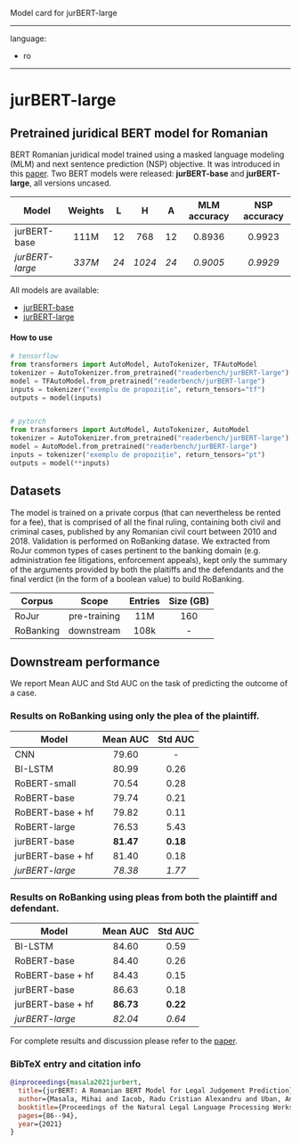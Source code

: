 Model card for jurBERT-large

---
language: 
- ro
---

# jurBERT-large


## Pretrained juridical BERT model for Romanian 

BERT Romanian juridical model trained using a masked language modeling (MLM) and next sentence prediction (NSP) objective. 
It was introduced in this [paper](https://aclanthology.org/2021.nllp-1.8/). Two BERT models were released: **jurBERT-base** and **jurBERT-large**, all versions uncased.

| Model          | Weights   |   L    |   H    |    A   | MLM accuracy   | NSP accuracy   |
|----------------|:---------:|:------:|:------:|:------:|:--------------:|:--------------:|
| jurBERT-base    | 111M      | 12     | 768    | 12     | 0.8936         | 0.9923         |
| *jurBERT-large*   | *337M*  | *24*     | *1024*   | *24*     | *0.9005*         | *0.9929*         |




All models are available:

* [jurBERT-base](https://huggingface.co/readerbench/jurBERT-base)
* [jurBERT-large](https://huggingface.co/readerbench/jurBERT-large)



#### How to use

```python
# tensorflow
from transformers import AutoModel, AutoTokenizer, TFAutoModel
tokenizer = AutoTokenizer.from_pretrained("readerbench/jurBERT-large")
model = TFAutoModel.from_pretrained("readerbench/jurBERT-large")
inputs = tokenizer("exemplu de propoziție", return_tensors="tf")
outputs = model(inputs)


# pytorch
from transformers import AutoModel, AutoTokenizer, AutoModel
tokenizer = AutoTokenizer.from_pretrained("readerbench/jurBERT-large")
model = AutoModel.from_pretrained("readerbench/jurBERT-large")
inputs = tokenizer("exemplu de propoziție", return_tensors="pt")
outputs = model(**inputs)
```


## Datasets

The model is trained on a private corpus (that can nevertheless be rented for a fee), that is comprised of all the final ruling, containing both civil and criminal cases, published by any Romanian civil court between 2010 and 2018. Validation is performed on RoBanking datase. We extracted from RoJur common types of cases pertinent to the banking domain (e.g. administration fee litigations, enforcement appeals), kept only the summary of the arguments provided by both the plaitiffs and the defendants and the final verdict (in the form of a boolean value) to build RoBanking. 

| Corpus    | Scope        |Entries    |  Size (GB)|
|-----------|:------------:|:---------:|:---------:|
| RoJur     | pre-training | 11M       | 160       |
| RoBanking | downstream   | 108k      | -         |


## Downstream performance

We report Mean AUC and Std AUC on the task of predicting the outcome of a case. 

### Results on RoBanking using only the plea of the plaintiff.

| Model              | Mean AUC | Std AUC  |
|--------------------|:--------:|:--------:|
| CNN                | 79.60    | -        |
| BI-LSTM            | 80.99    | 0.26     |
| RoBERT-small       | 70.54    | 0.28     |
| RoBERT-base        | 79.74    | 0.21     |
| RoBERT-base + hf   | 79.82    | 0.11     |
| RoBERT-large       | 76.53    | 5.43     |
| jurBERT-base       | **81.47**| **0.18** |
| jurBERT-base + hf  | 81.40    | 0.18     |
| *jurBERT-large*    | *78.38*  | *1.77*   |

### Results on RoBanking using pleas from both the plaintiff and defendant.

| Model               | Mean AUC | Std AUC  |
|---------------------|:--------:|:--------:|
| BI-LSTM             | 84.60    | 0.59     |
| RoBERT-base         | 84.40    | 0.26     |
| RoBERT-base + hf    | 84.43    | 0.15     |
| jurBERT-base        | 86.63    | 0.18     |
| jurBERT-base + hf   | **86.73**| **0.22** |
| *jurBERT-large*     | *82.04*  | *0.64*    |


For complete results and discussion please refer to the [paper](https://aclanthology.org/2021.nllp-1.8/).

### BibTeX entry and citation info

```bibtex
@inproceedings{masala2021jurbert,
  title={jurBERT: A Romanian BERT Model for Legal Judgement Prediction},
  author={Masala, Mihai and Iacob, Radu Cristian Alexandru and Uban, Ana Sabina and Cidota, Marina and Velicu, Horia and Rebedea, Traian and Popescu, Marius},
  booktitle={Proceedings of the Natural Legal Language Processing Workshop 2021},
  pages={86--94},
  year={2021}
}
```

